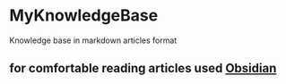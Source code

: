 # MyKnowledgeBase
Knowledge base in markdown articles format
## for comfortable reading articles used [Obsidian](https://obsidian.md/)
